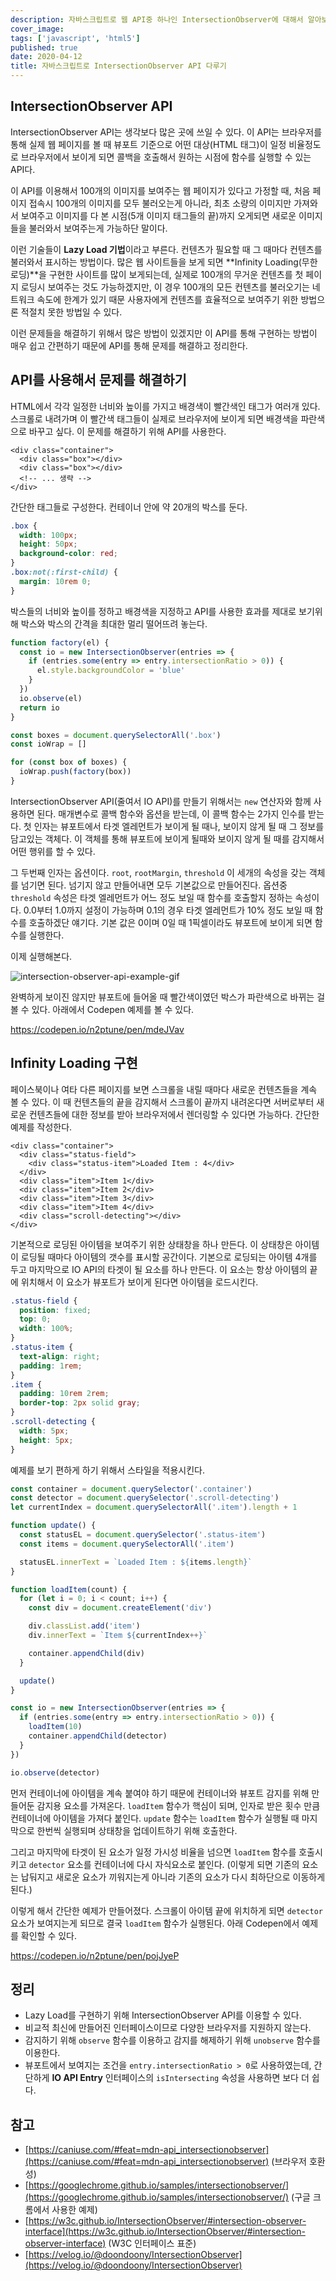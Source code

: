 ```yaml
---
description: 자바스크립트로 웹 API중 하나인 IntersectionObserver에 대해서 알아보고 정리하기
cover_image:
tags: ['javascript', 'html5']
published: true
date: 2020-04-12
title: 자바스크립트로 IntersectionObserver API 다루기
---
```


## IntersectionObserver API

IntersectionObserver API는 생각보다 많은 곳에 쓰일 수 있다. 이 API는 브라우저를 통해 실제 웹 페이지를 볼 때 뷰포트 기준으로 어떤 대상(HTML 태그)이 일정 비율정도로 브라우저에서 보이게 되면 콜백을 호출해서 원하는 시점에 함수를 실행할 수 있는 API다.

이 API를 이용해서 100개의 이미지를 보여주는 웹 페이지가 있다고 가정할 때, 처음 페이지 접속시 100개의 이미지를 모두 불러오는게 아니라, 최초 소량의 이미지만 가져와서 보여주고 이미지를 다 본 시점(5개 이미지 태그들의 끝)까지 오게되면 새로운 이미지들을 불러와서 보여주는게 가능하단 말이다.

이런 기술들이 **Lazy Load 기법**이라고 부른다. 컨텐츠가 필요할 때 그 때마다 컨텐츠를 불러와서 표시하는 방법이다. 많은 웹 사이트들을 보게 되면 **Infinity Loading(무한 로딩)**을 구현한 사이트를 많이 보게되는데, 실제로 100개의 무거운 컨텐츠를 첫 페이지 로딩시 보여주는 것도 가능하겠지만, 이 경우 100개의 모든 컨텐츠를 불러오기는 네트워크 속도에 한계가 있기 때문 사용자에게 컨텐츠를 효율적으로 보여주기 위한 방법으론 적절치 못한 방법일 수 있다.

이런 문제들을 해결하기 위해서 많은 방법이 있겠지만 이 API를 통해 구현하는 방법이 매우 쉽고 간편하기 때문에 API를 통해 문제를 해결하고 정리한다.

## API를 사용해서 문제를 해결하기

HTML에서 각각 일정한 너비와 높이를 가지고 배경색이 빨간색인 태그가 여러개 있다. 스크롤로 내려가며 이 빨간색 태그들이 실제로 브라우저에 보이게 되면 배경색을 파란색으로 바꾸고 싶다. 이 문제를 해결하기 위해 API를 사용한다.

```vue
<div class="container">
  <div class="box"></div>
  <div class="box"></div>
  <!-- ... 생략 -->
</div>
```

간단한 태그들로 구성한다. 컨테이너 안에 약 20개의 박스를 둔다.

```css
.box {
  width: 100px;
  height: 50px;
  background-color: red;
}
.box:not(:first-child) {
  margin: 10rem 0;
}
```

박스들의 너비와 높이를 정하고 배경색을 지정하고 API를 사용한 효과를 제대로 보기위해 박스와 박스의 간격을 최대한 멀리 떨어뜨려 놓는다.

```js
function factory(el) {
  const io = new IntersectionObserver(entries => {
    if (entries.some(entry => entry.intersectionRatio > 0)) {
      el.style.backgroundColor = 'blue'
    }
  })
  io.observe(el)
  return io
}

const boxes = document.querySelectorAll('.box')
const ioWrap = []

for (const box of boxes) {
  ioWrap.push(factory(box))
}
```

IntersectionObserver API(줄여서 IO API)를 만들기 위해서는 `new` 연산자와 함께 사용하면 된다. 매개변수로 콜백 함수와 옵션을 받는데, 이 콜백 함수는 2가지 인수를 받는다. 첫 인자는 뷰포트에서 타겟 엘레먼트가 보이게 될 때나, 보이지 않게 될 때 그 정보를 담고있는 객체다. 이 객체를 통해 뷰포트에 보이게 될때와 보이지 않게 될 때를 감지해서 어떤 행위를 할 수 있다.

그 두번째 인자는 옵션이다. `root`, `rootMargin`, `threshold` 이 세개의 속성을 갖는 객체를 넘기면 된다. 넘기지 않고 만들어내면 모두 기본값으로 만들어진다. 옵션중 `threshold` 속성은 타겟 엘레먼트가 어느 정도 보일 때 함수를 호출할지 정하는 속성이다. 0.0부터 1.0까지 설정이 가능하며 0.1의 경우 타겟 엘레먼트가 10% 정도 보일 때 함수를 호출하겠단 얘기다. 기본 값은 0이며 0일 때 1픽셀이라도 뷰포트에 보이게 되면 함수를 실행한다.

이제 실행해본다.

![intersection-observer-api-example-gif](/images/intersection-observer-api-example.gif)

완벽하게 보이진 않지만 뷰포트에 들어올 때 빨간색이였던 박스가 파란색으로 바뀌는 걸 볼 수 있다. 아래에서 Codepen 예제를 볼 수 있다.

<https://codepen.io/n2ptune/pen/mdeJVav>

## Infinity Loading 구현

페이스북이나 여타 다른 페이지를 보면 스크롤을 내릴 때마다 새로운 컨텐츠들을 계속 볼 수 있다. 이 때 컨텐츠들의 끝을 감지해서 스크롤이 끝까지 내려온다면 서버로부터 새로운 컨텐츠들에 대한 정보를 받아 브라우저에서 렌더링할 수 있다면 가능하다. 간단한 예제를 작성한다.

```vue
<div class="container">
  <div class="status-field">
    <div class="status-item">Loaded Item : 4</div>
  </div>
  <div class="item">Item 1</div>
  <div class="item">Item 2</div>
  <div class="item">Item 3</div>
  <div class="item">Item 4</div>
  <div class="scroll-detecting"></div>
</div>
```

기본적으로 로딩된 아이템을 보여주기 위한 상태창을 하나 만든다. 이 상태창은 아이템이 로딩될 때마다 아이템의 갯수를 표시할 공간이다. 기본으로 로딩되는 아이템 4개를 두고 마지막으로 IO API의 타겟이 될 요소를 하나 만든다. 이 요소는 항상 아이템의 끝에 위치해서 이 요소가 뷰포트가 보이게 된다면 아이템을 로드시킨다.

```css
.status-field {
  position: fixed;
  top: 0;
  width: 100%;
}
.status-item {
  text-align: right;
  padding: 1rem;
}
.item {
  padding: 10rem 2rem;
  border-top: 2px solid gray;
}
.scroll-detecting {
  width: 5px;
  height: 5px;
}
```

예제를 보기 편하게 하기 위해서 스타일을 적용시킨다.

```js
const container = document.querySelector('.container')
const detector = document.querySelector('.scroll-detecting')
let currentIndex = document.querySelectorAll('.item').length + 1

function update() {
  const statusEL = document.querySelector('.status-item')
  const items = document.querySelectorAll('.item')

  statusEL.innerText = `Loaded Item : ${items.length}`
}

function loadItem(count) {
  for (let i = 0; i < count; i++) {
    const div = document.createElement('div')

    div.classList.add('item')
    div.innerText = `Item ${currentIndex++}`

    container.appendChild(div)
  }

  update()
}

const io = new IntersectionObserver(entries => {
  if (entries.some(entry => entry.intersectionRatio > 0)) {
    loadItem(10)
    container.appendChild(detector)
  }
})

io.observe(detector)
```

먼저 컨테이너에 아이템을 계속 붙여야 하기 때문에 컨테이너와 뷰포트 감지를 위해 만들어둔 감지용 요소를 가져온다. `loadItem` 함수가 핵심이 되며, 인자로 받은 횟수 만큼 컨테이너에 아이템을 가져다 붙인다. `update` 함수는 `loadItem` 함수가 실행될 때 마지막으로 한번씩 실행되며 상태창을 업데이트하기 위해 호출한다.

그리고 마지막에 타겟이 된 요소가 일정 가시성 비율을 넘으면 `loadItem` 함수를 호출시키고 `detector` 요소를 컨테이너에 다시 자식요소로 붙인다. (이렇게 되면 기존의 요소는 납둬지고 새로운 요소가 끼워지는게 아니라 기존의 요소가 다시 최하단으로 이동하게 된다.)

이렇게 해서 간단한 예제가 만들어졌다. 스크롤이 아이템 끝에 위치하게 되면 `detector` 요소가 보여지는게 되므로 결국 `loadItem` 함수가 실행된다. 아래 Codepen에서 예제를 확인할 수 있다.

<https://codepen.io/n2ptune/pen/pojJyeP>

## 정리

- Lazy Load를 구현하기 위해 IntersectionObserver API를 이용할 수 있다.
- 비교적 최신에 만들어진 인터페이스이므로 다양한 브라우저를 지원하지 않는다.
- 감지하기 위해 `observe` 함수를 이용하고 감지를 해제하기 위해 `unobserve` 함수를 이용한다.
- 뷰포트에서 보여지는 조건을 `entry.intersectionRatio > 0`로 사용하였는데, 간단하게 **IO API Entry** 인터페이스의 `isIntersecting` 속성을 사용하면 보다 더 쉽다.

## 참고

- [https://caniuse.com/#feat=mdn-api_intersectionobserver](https://caniuse.com/#feat=mdn-api_intersectionobserver) (브라우저 호환성)
- [https://googlechrome.github.io/samples/intersectionobserver/](https://googlechrome.github.io/samples/intersectionobserver/) (구글 크롬에서 사용한 예제)
- [https://w3c.github.io/IntersectionObserver/#intersection-observer-interface](https://w3c.github.io/IntersectionObserver/#intersection-observer-interface) (W3C 인터페이스 표준)
- [https://velog.io/@doondoony/IntersectionObserver](https://velog.io/@doondoony/IntersectionObserver)

